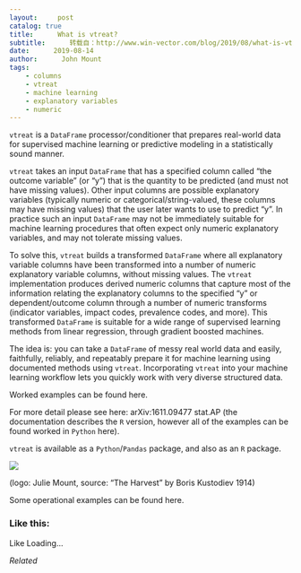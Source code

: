 ```yaml
---
layout:     post
catalog: true
title:      What is vtreat?
subtitle:      转载自：http://www.win-vector.com/blog/2019/08/what-is-vtreat/
date:      2019-08-14
author:      John Mount
tags:
    - columns
    - vtreat
    - machine learning
    - explanatory variables
    - numeric
---
```


`vtreat` is a `DataFrame` processor/conditioner that prepares real-world data for supervised machine learning or predictive modeling in a statistically sound manner.

`vtreat` takes an input `DataFrame` that has a specified column called “the outcome variable” (or “y”) that is the quantity to be predicted (and must not have missing values). Other input columns are possible explanatory variables (typically numeric or categorical/string-valued, these columns may have missing values) that the user later wants to use to predict “y”. In practice such an input `DataFrame` may not be immediately suitable for machine learning procedures that often expect only numeric explanatory variables, and may not tolerate missing values.

To solve this, `vtreat` builds a transformed `DataFrame` where all explanatory variable columns have been transformed into a number of numeric explanatory variable columns, without missing values. The `vtreat` implementation produces derived numeric columns that capture most of the information relating the explanatory columns to the specified “y” or dependent/outcome column through a number of numeric transforms (indicator variables, impact codes, prevalence codes, and more). This transformed `DataFrame` is suitable for a wide range of supervised learning methods from linear regression, through gradient boosted machines.

The idea is: you can take a `DataFrame` of messy real world data and easily, faithfully, reliably, and repeatably prepare it for machine learning using documented methods using `vtreat`. Incorporating `vtreat` into your machine learning workflow lets you quickly work with very diverse structured data.

Worked examples can be found here.

For more detail please see here: arXiv:1611.09477 stat.AP (the documentation describes the `R` version, however all of the examples can be found worked in `Python` here).

`vtreat` is available as a `Python`/`Pandas` package, and also as an `R` package.

![](https://i0.wp.com/github.com/WinVector/vtreat/raw/master/tools/vtreat.png?w=660&ssl=1)


(logo: Julie Mount, source: “The Harvest” by Boris Kustodiev 1914)

Some operational examples can be found here.

### Like this:

Like Loading...


*Related*

